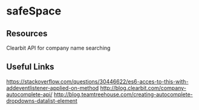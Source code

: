 # safeSpace

## Resources

Clearbit API for company name searching

## Useful Links

https://stackoverflow.com/questions/30446622/es6-acces-to-this-with-addeventlistener-applied-on-method
http://blog.clearbit.com/company-autocomplete-api/
http://blog.teamtreehouse.com/creating-autocomplete-dropdowns-datalist-element
